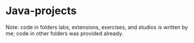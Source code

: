 # Java-projects

Note: code in folders labs, extensions, exercises, and studios is written by me; code in other folders was provided already. 

